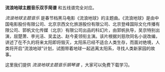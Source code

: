 

**流浪地球主题音乐双手简谱** 和五线谱完全对应。

_流浪地球主题音乐_
是春节档黑马电影《流浪地球》的主题曲。《流浪地球》是由中国电影股份有限公司、北京京西文化旅游股份有限公司、北京登峰国际文化传播有限公司、郭帆文化传媒（北京）有限公司出品的科幻片，由郭帆执导，吴京特别出演，屈楚萧、李光洁、吴孟达、赵今麦领衔主演。该片根据刘慈欣同名小说改编，讲述了在不久的将来太阳即将毁灭，太阳系已经不适合人类生存，而面对绝境，人类将开启“流浪地球”计划，试图带着地球一起逃离太阳系，寻找人类新家园的故事。

这里我们提供 _流浪地球主题音乐钢琴谱_ ，大家可以免费下载学习。

